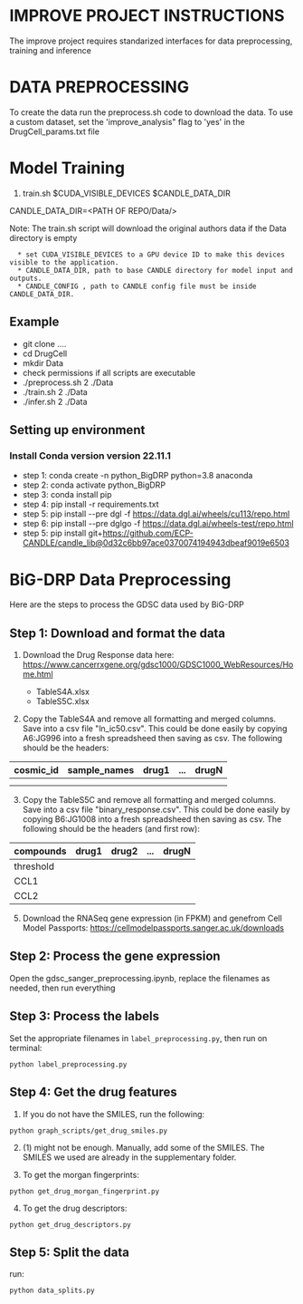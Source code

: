 #


# IMPROVE PROJECT INSTRUCTIONS

The improve project requires standarized interfaces for data preprocessing, training and inference

# DATA PREPROCESSING

To create the data run the preprocess.sh code to download the data. To use a custom dataset, set the 'improve_analysis" flag to 'yes' in the DrugCell_params.txt file

# Model Training

1. train.sh $CUDA_VISIBLE_DEVICES $CANDLE_DATA_DIR 

CANDLE_DATA_DIR=<PATH OF REPO/Data/>

Note: The train.sh script will download the original authors data if the Data directory is empty

      * set CUDA_VISIBLE_DEVICES to a GPU device ID to make this devices visible to the application.
      * CANDLE_DATA_DIR, path to base CANDLE directory for model input and outputs.
      * CANDLE_CONFIG , path to CANDLE config file must be inside CANDLE_DATA_DIR.

## Example

   * git clone ....
   * cd DrugCell
   * mkdir Data
   * check permissions if all scripts are executable
   * ./preprocess.sh 2 ./Data
   * ./train.sh 2 ./Data
   * ./infer.sh 2 ./Data


## Setting up environment

### Install Conda version version 22.11.1

* step 1: conda create -n python_BigDRP python=3.8 anaconda
* step 2: conda activate python_BigDRP
* step 3: conda install pip
* step 4: pip install -r requirements.txt
* step 5: pip install --pre dgl -f https://data.dgl.ai/wheels/cu113/repo.html
* step 6: pip install --pre dglgo -f https://data.dgl.ai/wheels-test/repo.html
* step 5: pip install git+https://github.com/ECP-CANDLE/candle_lib@0d32c6bb97ace0370074194943dbeaf9019e6503


# BiG-DRP Data Preprocessing

Here are the steps to process the GDSC data used by BiG-DRP

## Step 1: Download and format the data

1. Download the Drug Response data here: https://www.cancerrxgene.org/gdsc1000/GDSC1000_WebResources/Home.html
	- TableS4A.xlsx
	- TableS5C.xlsx

2. Copy the TableS4A and remove all formatting and merged columns. Save into a csv file "ln_ic50.csv". 
	This could be done easily by copying A6:JG996 into a fresh spreadsheed then saving as csv.
	The following should be the headers:
	
|  cosmic_id| sample_names  | drug1 | ... | drugN  |
|---|---|---|---|---|
|  |   |   |   |   |
|  |   |   |   |   |

3. Copy the TableS5C and remove all formatting and merged columns. Save into a csv file "binary_response.csv".  This could be done easily by copying B6:JG1008 into a fresh spreadsheed then saving as csv. The following should be the headers (and first row):

|  compounds| drug1  | drug2 | ... | drugN  |
|---|---|---|---|---|
| threshold |  |  |  |  |
| CCL1 |   |   |   |   |
| CCL2 |   |   |   |   |

5. Download the RNASeq gene expression (in FPKM) and genefrom Cell Model Passports: https://cellmodelpassports.sanger.ac.uk/downloads


## Step 2: Process the gene expression
Open the gdsc_sanger_preprocessing.ipynb, replace the filenames as needed, then run everything


## Step 3: Process the labels
Set the appropriate filenames in `label_preprocessing.py`, then run on terminal:

```
python label_preprocessing.py
```


## Step 4: Get the drug features

1. If you do not have the SMILES, run the following:

```
python graph_scripts/get_drug_smiles.py
```

2. (1) might not be enough. Manually, add some of the SMILES. The SMILES we used are already in the supplementary folder.

3. To get the morgan fingerprints:

```
python get_drug_morgan_fingerprint.py
```

4. To get the drug descriptors:

```
python get_drug_descriptors.py
```


## Step 5: Split the data

run:

```
python data_splits.py
```
